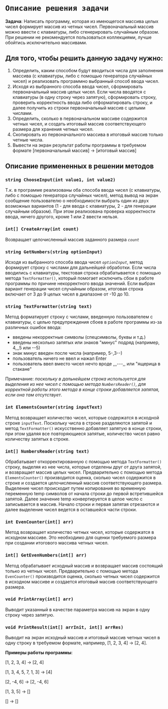 # `Описание решения задачи`

**Задача**: Написать программу, которая из имеющегося массива целых чисел формирует массив из четных чисел. Первоначальный массив можно ввести с клавиатуры, либо сгенерировать случайным образом. При решении не рекомендуется пользоваться коллекциями, лучше обойтись исключительно массивами.

## Для того, чтобы решить данную задачу нужно:
1. Определить, каким способом будут вводиться числа для заполнения массива (с клавиатуры, либо с помощью генератора случайных чисел) и реализовать программно выбранный способ ввода чисел.
2. Исходя из выбранного способа ввода чисел, сформировать первоначальный массив целых чисел. Если числа вводятся с клавиатуры (в одну строку через запятую), сформировать строку, проверить корректность ввода либо отформатировать строку, и далее получить из строки первоначальный массив с целыми числами.
3. Определить, сколько в первоначальном массиве содержится четных чисел, и создать итоговый массив соответствующего размера для хранения четных чисел.
4. Скопировать из первоначального массива в итоговый массив только четные числа.
5. Вывести на экран результат работы программы в требуемом формате [первоначальный массив] -> [итоговый массив]

## Описание примененных в решении методов

### `string ChooseInput(int value1, int value2)`

Т.к. в программе реализованы оба способа ввода чисел (с клавиатуры, либо с помощью генератора случайных чисел), метод вывод на экран сообщение пользователю о необходимости выбрать один из двух возможных вариантов (1 - для ввода с клавиатуры, 2 - для генерации случайным образом). При этом реализована проверка корректности ввода, ничего другого, кроме 1 или 2 ввести нельзя.

### `int[] CreateArray(int count)`

Возвращает целочисленный массив заданного размера *`count`*

### `string GetNumbers(string optionInput)`

Исходя из выбранного способа ввода чисел *`optionInput`*, метод формирует строку с числами для дальнейшей обработки. Если числа вводились с клавиатуры, текстовая строка обрабатывается с помощью метода `TextFormatter()`, который помогает исключить сбои в работе программы по причине некорректного ввода значений. Если выбран вариант генерации чисел случайным образом, итоговая строка включает от 3 до 9 целых чисел в диапазоне от -10 до 10. 

### `string TextFormatter(string text)` 

Метод форматирует строку с числами, введенную пользователем с клавиатуры, с целью предупреждения сбоев в работе программы из-за различных ошибок ввода:

* введены некорректные символы (спецсимволы, буквы и т.д.)
* введены несколько запятых или знаков "минус" подряд (например, 4,,,5 или --5) 
* знак минус введен после числа (например, 5-,3--)
* пользователь ничего не ввел и нажал Enter
* пользователь ввел вместо чисел нечто вроде ,,,---,, или "ящерица в стакане"

Примечание: *поскольку в дальнейшем строка используется для выделения из нее чисел с помощью метода `NumbersReader()`, для корректной работы этого метода в конце строки добавляется запятая, если она там отсутствует*.

### `int ElementsCounter(string inputText)`

Метод возвращает количество чисел, которые содержатся в исходной строке `inputText`. Поскольку числа в строке разделяются запятой и метод `TextFormatter()` искусственно добавляет запятую в конце строки, при этом удаляя все повторяющиеся запятые, количество чисел равно количеству запятых в строке.

### `int[] NumbersReader(string text)`

Обрабатывает откорректированную с помощью метода `TextFormatter()` строку, выделяя из нее числа, которые отделены друг от друга запятой, и возвращает массив целых чисел. Предварительно с помощью метода `ElementsCounter()` производится оценка, сколько чисел содержится в строке и создается целочисленный массив соответствующего размера. Выделение чисел происходит путем копирования во временную переменную temp символов от начала строки до первой встретившейся запятой. Далее значение temp конвертируется в целое число с записывается в массив. Начало строки и первая запятая отрезаются и далее выделение чисел ведется в оставшейся части строки.

### `int EvenCounter(int[] arr)`

Метод возвращает количество четных чисел, которые содержатся в исходном массиве. Это необходимо для оценки требуемого размера при создании итогового массива четных чисел.

### `int[] GetEvenNumbers(int[] arr)`

Метод обрабатывает исходный массив и возвращает массив состоящий только из четных чисел. Предварительно с помощью метода `EvenCounter()` производится оценка, сколько четных чисел содержится в исходном массиве и создается итоговый массив соответствующего размера.

### `void PrintArray(int[] arr)`

Выводит указанный в качестве параметра массив на экран в одну строку через запятую.

### `void PrintResult(int[] arrInit, int[] arrRes)`

Выводит на экран исходный массив и итоговый массив четных чисел в одну строку в требуемом формате, например, [1, 2, 3, 4] -> [2, 4].

**Примеры работы программы**:

[1, 2, 3, 4] -> [2, 4]

[1, 3, 4, 5, 7, 1, 3] -> [4]

[2, -4, 6] -> [2, -4, 6]

[1, 3, 5] -> []

[] -> []